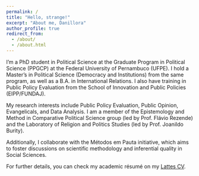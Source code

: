 ```yaml
---
permalink: /
title: "Hello, strange!"
excerpt: "About me, Danillora"
author_profile: true
redirect_from: 
  - /about/
  - /about.html
---
```


I’m a PhD student in Political Science at the Graduate Program in Political Science (PPGCP) at the Federal University of Pernambuco (UFPE). I hold a Master’s in Political Science (Democracy and Institutions) from the same program, as well as a B.A. in International Relations. I also have training in Public Policy Evaluation from the School of Innovation and Public Policies (EIPP/FUNDAJ).

My research interests include Public Policy Evaluation, Public Opinion, Evangelicals, and Data Analysis. I am a member of the Epistemology and Method in Comparative Political Science group (led by Prof. Flávio Rezende) and the Laboratory of Religion and Politics Studies (led by Prof. Joanildo Burity). 
 
Additionally, I collaborate with the Métodos em Pauta initiative, which aims to foster discussions on scientific methodology and inferential quality in Social Sciences.

For further details, you can check my academic résumé on my [Lattes CV](https://lattes.cnpq.br/9088090859951111).
